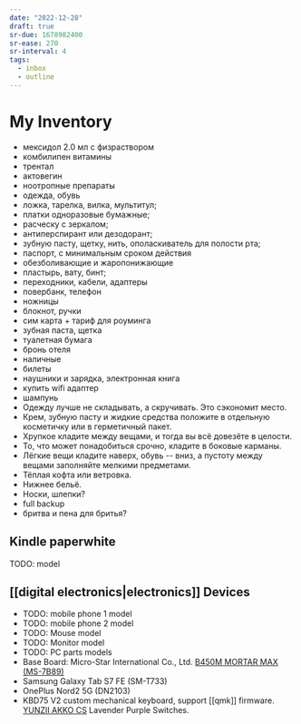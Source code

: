 ```yaml
---
date: "2022-12-28"
draft: true
sr-due: 1678982400
sr-ease: 270
sr-interval: 4
tags:
  - inbox
  - outline
---
```


# My Inventory

- мексидол 2.0 мл с физраствором
- комбилипен витамины
- трентал
- актовегин
- ноотропные препараты
- одежда, обувь
- ложка, тарелка, вилка, мультитул;
- платки одноразовые бумажные;
- расческу с зеркалом;
- антиперспирант или дезодорант;
- зубную пасту, щетку, нить, ополаскиватель для полости рта;
- паспорт, с минимальным сроком действия
- обезболивающие и жаропонижающие
- пластырь, вату, бинт;
- переходники, кабели, адаптеры
- повербанк, телефон
- ножницы
- блокнот, ручки
- сим карта + тариф для роуминга
- зубная паста, щетка
- туалетная бумага
- бронь отеля
- наличные
- билеты
- наушники и зарядка, электронная книга
- купить wifi адаптер
- шампунь
- Одежду лучше не складывать, а скручивать. Это сэкономит место.
- Крем, зубную пасту и жидкие средства положите в отдельную косметичку или в
  герметичный пакет.
- Хрупкое кладите между вещами, и тогда вы всё довезёте в целости.
- То, что может понадобиться срочно, кладите в боковые карманы.
- Лёгкие вещи кладите наверх, обувь -- вниз, а пустоту между вещами заполняйте
  мелкими предметами.
- Тёплая кофта или ветровка.
- Нижнее бельё.
- Носки, шлепки?
- full backup
- бритва и пена для бритья?

## Kindle paperwhite
TODO: model

## [[digital electronics|electronics]] Devices

- TODO: mobile phone 1 model
- TODO: mobile phone 2 model
- TODO: Mouse model
- TODO: Monitor model
- TODO: PC parts models
- Base Board: Micro-Star International Co., Ltd.
  [B450M MORTAR MAX (MS-7B89)](https://www.msi.com/Motherboard/B450M-MORTAR-MAX/support)
- Samsung Galaxy Tab S7 FE (SM-T733)
- OnePlus Nord2 5G (DN2103)
- KBD75 V2 custom mechanical keyboard, support [[qmk]] firmware.
  [YUNZII AKKO CS](https://www.yunzii.com/products/yunzii-akko-cs-switches-45-pcs)
  Lavender Purple Switches.

